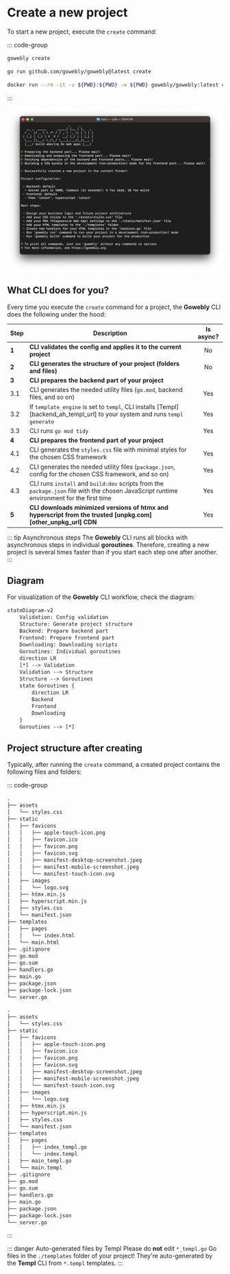 # Create a new project

To start a new project, execute the `create` command:

::: code-group
```bash [CLI]
gowebly create
```

```bash [Go]
go run github.com/gowebly/gowebly@latest create
```

```bash [Docker]
docker run --rm -it -v ${PWD}:${PWD} -w ${PWD} gowebly/gowebly:latest create
```
:::

<!--@include: ../parts/block_default_config.md -->

<img width="720" alt="gowebly create" src="https://raw.githubusercontent.com/gowebly/.github/main/images/gowebly_create.png">

## What CLI does for you?

Every time you execute the `create` command for a project, the **Gowebly** CLI does the following under the hood:

| Step  | Description                                                                                                                               | Is async? |
| ----- | ----------------------------------------------------------------------------------------------------------------------------------------- | :-------: |
| **1** | **CLI validates the config and applies it to the current project**                                                                        |    No     |
| **2** | **CLI generates the structure of your project (folders and files)**                                                                       |    No     |
| **3** | **CLI prepares the backend part of your project**                                                                                         |           |
| 3.1   | CLI generates the needed utility files (`go.mod`, backend files, and so on)                                                               |    Yes    |
| 3.2   | If `template_engine` is set to `templ`, CLI installs [Templ][backend_ah_templ_url] to your system and runs `templ generate`               |    Yes    |
| 3.3   | CLI runs `go mod tidy`                                                                                                                    |    Yes    |
| **4** | **CLI prepares the frontend part of your project**                                                                                        |           |
| 4.1   | CLI generates the `styles.css` file with minimal styles for the chosen CSS framework                                                      |    Yes    |
| 4.2   | CLI generates the needed utility files (`package.json`, config for the chosen CSS framework, and so on)                                   |    Yes    |
| 4.3   | CLI runs `install` and `build:dev` scripts from the `package.json` file with the chosen JavaScript runtime environment for the first time |    Yes    |
| **5** | **CLI downloads minimized versions of htmx and hyperscript from the trusted [unpkg.com][other_unpkg_url] CDN**                            |    Yes    |

::: tip Asynchronous steps
The **Gowebly** CLI runs all blocks with asynchronous steps in individual **goroutines**. Therefore, creating a new project is several times faster than if you start each step one after another.
:::

## Diagram

For visualization of the **Gowebly** CLI workflow, check the diagram:

```mermaid
stateDiagram-v2
    Validation: Config validation
    Structure: Generate project structure
    Backend: Prepare backend part
    Frontend: Prepare frontend part
    Downloading: Downloading scripts
    Goroutines: Individual goroutines
    direction LR
    [*] --> Validation
    Validation --> Structure
    Structure --> Goroutines
    state Goroutines {
        direction LR
        Backend
        Frontend
        Downloading
    }
    Goroutines --> [*]
```

## Project structure after creating

Typically, after running the `create` command, a created project contains the following files and folders:

::: code-group
```bash{21,22} [Without template engines]
.
├── assets
│   └── styles.css
├── static
│   ├── favicons
│   │   ├── apple-touch-icon.png
│   │   ├── favicon.ico
│   │   ├── favicon.png
│   │   ├── favicon.svg
│   │   ├── manifest-desktop-screenshot.jpeg
│   │   ├── manifest-mobile-screenshot.jpeg
│   │   └── manifest-touch-icon.svg
│   ├── images
│   │   └── logo.svg
│   ├── htmx.min.js
│   ├── hyperscript.min.js
│   ├── styles.css
│   └── manifest.json
├── templates
│   ├── pages
│   │   └── index.html
│   └── main.html
├── .gitignore
├── go.mod
├── go.sum
├── handlers.go
├── main.go
├── package.json
├── package-lock.json
└── server.go
```

```bash{22,24} [Using Templ]
.
├── assets
│   └── styles.css
├── static
│   ├── favicons
│   │   ├── apple-touch-icon.png
│   │   ├── favicon.ico
│   │   ├── favicon.png
│   │   ├── favicon.svg
│   │   ├── manifest-desktop-screenshot.jpeg
│   │   ├── manifest-mobile-screenshot.jpeg
│   │   └── manifest-touch-icon.svg
│   ├── images
│   │   └── logo.svg
│   ├── htmx.min.js
│   ├── hyperscript.min.js
│   ├── styles.css
│   └── manifest.json
├── templates
│   ├── pages
│   │   ├── index_templ.go
│   │   └── index.templ
│   ├── main_templ.go
│   └── main.templ
├── .gitignore
├── go.mod
├── go.sum
├── handlers.go
├── main.go
├── package.json
├── package-lock.json
└── server.go
```
:::

::: danger Auto-generated files by Templ
Please do **not** edit `*_templ.go` Go files in the `./templates` folder of your project! They're auto-generated by the **Templ** CLI from `*.templ` templates.
:::

<!--@include: ../parts/links.md -->